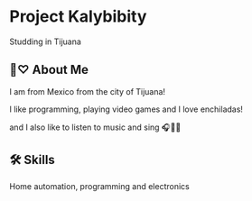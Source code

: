 
# Project Kalybibity

Studding in Tijuana 


## 🎀♡ About Me
 
I am from Mexico from the city of Tijuana! 

I like programming, playing video games and I love enchiladas! 

and I also like to listen to music and sing 🎧🎤🎼


## 🛠 Skills
Home automation, programming and electronics
